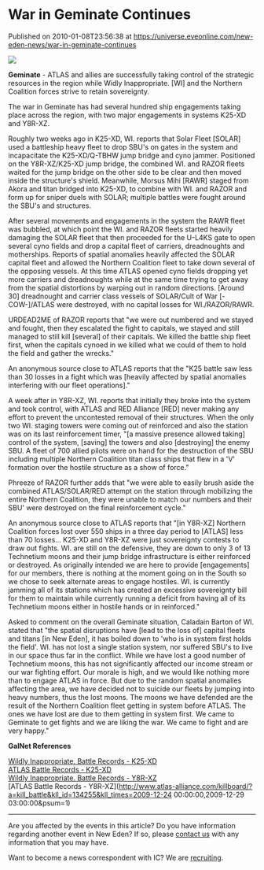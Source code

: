 # War in Geminate Continues
Published on 2010-01-08T23:56:38 at https://universe.eveonline.com/new-eden-news/war-in-geminate-continues

![](http://www.eve-ic.net/media/assets/icarticlebanner.png)  
  
 **Geminate** \- ATLAS and allies are successfully taking control of the strategic resources in the region while Widly Inappropriate. [WI] and the Northern Coalition forces strive to retain sovereignty.  
  
The war in Geminate has had several hundred ship engagements taking place across the region, with two major engagements in systems K25-XD and Y8R-XZ.  
  
Roughly two weeks ago in K25-XD, WI. reports that Solar Fleet [SOLAR] used a battleship heavy fleet to drop SBU's on gates in the system and incapacitate the K25-XD/Q-TBHW jump bridge and cyno jammer. Positioned on the Y8R-XZ/K25-XD jump bridge, the combined WI. and RAZOR fleets waited for the jump bridge on the other side to be clear and then moved inside the structure's shield. Meanwhile, Morsus Mihi [RAWR] staged from Akora and titan bridged into K25-XD, to combine with WI. and RAZOR and form up for sniper duels with SOLAR; multiple battles were fought around the SBU's and structures.  
  
After several movements and engagements in the system the RAWR fleet was bubbled, at which point the WI. and RAZOR fleets started heavily damaging the SOLAR fleet that then proceeded for the U-L4KS gate to open several cyno fields and drop a capital fleet of carriers, dreadnoughts and motherships. Reports of spatial anomalies heavily affected the SOLAR capital fleet and allowed the Northern Coalition fleet to take down several of the opposing vessels. At this time ATLAS opened cyno fields dropping yet more carriers and dreadnoughts while at the same time trying to get away from the spatial distortions by warping out in random directions. [Around 30] dreadnought and carrier class vessels of SOLAR/Cult of War [-COW-]/ATLAS were destroyed, with no capital losses for WI./RAZOR/RAWR.  
  
URDEAD2ME of RAZOR reports that "we were out numbered and we stayed and fought, then they escalated the fight to capitals, we stayed and still managed to still kill [several] of their capitals. We killed the battle ship fleet first, when the capitals cynoed in we killed what we could of them to hold the field and gather the wrecks."  
  
An anonymous source close to ATLAS reports that the "K25 battle saw less than 30 losses in a fight which was [heavily affected by spatial anomalies interfering with our fleet operations]."  
  
A week after in Y8R-XZ, WI. reports that initially they broke into the system and took control, with ATLAS and RED Alliance [RED] never making any effort to prevent the uncontested removal of their structures. When the only two WI. staging towers were coming out of reinforced and also the station was on its last reinforcement timer, "[a massive presence allowed taking] control of the system, [saving] the towers and also [destroying] the enemy SBU. A fleet of 700 allied pilots were on hand for the destruction of the SBU including multiple Northern Coalition titan class ships that flew in a 'V' formation over the hostile structure as a show of force."  
  
Phreeze of RAZOR further adds that "we were able to easily brush aside the combined ATLAS/SOLAR/RED attempt on the station through mobilizing the entire Northern Coalition, they were unable to match our numbers and their SBU' were destroyed on the final reinforcement cycle."  
  
An anonymous source close to ATLAS reports that "[in Y8R-XZ] Northern Coalition forces lost over 550 ships in a three day period to [ATLAS] less than 70 losses... K25-XD and Y8R-XZ were just sovereignty contests to draw out fights. WI. are still on the defensive, they are down to only 3 of 13 Technetium moons and their jump bridge infrastructure is either reinforced or destroyed. As originally intended we are here to provide [engagements] for our members, there is nothing at the moment going on in the South so we chose to seek alternate areas to engage hostiles. WI. is currently jamming all of its stations which has created an excessive sovereignty bill for them to maintain while currently running a deficit from having all of its Technetium moons either in hostile hands or in reinforced."  
  
Asked to comment on the overall Geminate situation, Caladain Barton of WI. stated that "the spatial disruptions have [lead to the loss of] capital fleets and titans [in New Eden], it has boiled down to 'who is in system first holds the field'. WI. has not lost a single station system, nor suffered SBU's to live in our space thus far in the conflict. While we have lost a good number of Technetium moons, this has not significantly affected our income stream or our war fighting effort. Our morale is high, and we would like nothing more than to engage ATLAS in force. But due to the random spatial anomalies affecting the area, we have decided not to suicide our fleets by jumping into heavy numbers, thus the lost moons. The moons we have defended are the result of the Northern Coalition fleet getting in system before ATLAS. The ones we have lost are due to them getting in system first. We came to Geminate to get fights and we are liking the war. We came to fight and are very happy."

**GalNet References**

[Wildly Inappropriate. Battle Records - K25-XD](http://wialliance.killmail.org/?a=kills&w=52&y=2009&page=4)  
[ATLAS Battle Records - K25-XD](http://www.atlas-alliance.com/killboard/?a=system_detail&sys_id=2465&view=losses)  
[Wildly Inappropriate. Battle Records - Y8R-XZ](http://wialliance.killmail.org/?a=system_detail&sys_id=2467&view=losses)  
[ATLAS Battle Records - Y8R-XZ](http://www.atlas-alliance.com/killboard/?a=kill_battle&kll_id=134255&kll_times=2009-12-24 00:00:00,2009-12-29 03:00:00&psum=1)

* * *

Are you affected by the events in this article? Do you have information regarding another event in New Eden? If so, please [contact us](http://www.eveonline.com/news.asp?a=submitrp) with any information that you may have.  
  
Want to become a news correspondent with IC? We are [recruiting](http://www.eveonline.com/isd.asp).
